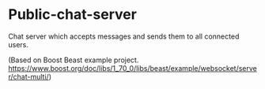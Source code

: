 # Public-chat-server
Chat server which accepts messages and sends them to all connected users. 

(Based on Boost Beast example project. https://www.boost.org/doc/libs/1_70_0/libs/beast/example/websocket/server/chat-multi/)
